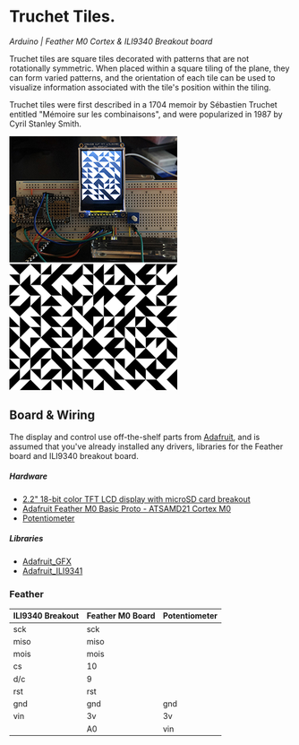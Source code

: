 # Truchet Tiles.
*Arduino | Feather M0 Cortex & ILI9340 Breakout board*

Truchet tiles are square tiles decorated with patterns that are not rotationally symmetric. When placed within a square tiling of the plane, they can form varied patterns, and the orientation of each tile can be used to visualize information associated with the tile's position within the tiling.

Truchet tiles were first described in a 1704 memoir by Sébastien Truchet entitled "Mémoire sur les combinaisons", and were popularized in 1987 by Cyril Stanley Smith.

<img alt="Feather board running program" src="capture.jpg" style="display:inline-block" />
<img alt="Example Truchet Tiles" src="screenshot.png" style="display:inline-block" />

## Board & Wiring

The display and control use off-the-shelf parts from [Adafruit](https://www.adafruit.com/), and is assumed that you've already installed any drivers, libraries for the Feather board and ILI9340 breakout board.  
##### Hardware
* [2.2" 18-bit color TFT LCD display with microSD card breakout](https://www.adafruit.com/product/1480)
* [Adafruit Feather M0 Basic Proto - ATSAMD21 Cortex M0](https://www.adafruit.com/product/2772)
* [Potentiometer](https://en.wikipedia.org/wiki/Potentiometer)
##### Libraries

* [Adafruit_GFX](https://github.com/adafruit/Adafruit-GFX-Library)
* [Adafruit_ILI9341](https://github.com/adafruit/Adafruit_ILI9341)

### Feather


| ILI9340 Breakout | Feather M0 Board  | Potentiometer |
| ------ | ------ | ---- |
| sck | sck |
| miso | miso |
| mois | mois |
| cs | 10 |
| d/c | 9 |
| rst| rst |
| gnd | gnd | gnd
| vin | 3v | 3v
|  | A0 | vin